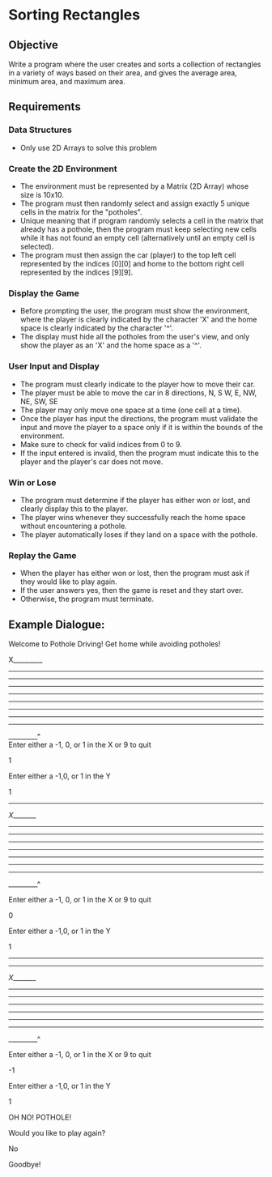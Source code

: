 # Sorting Rectangles

## Objective

Write a program where the user creates and sorts a collection of rectangles in a variety of ways based on their area, and gives the average area, minimum area, and maximum area.

## Requirements

### Data Structures

- Only use 2D Arrays to solve this problem

### Create the 2D Environment

- The environment must be represented by a Matrix (2D Array) whose size is 10x10.
- The program must then randomly select and assign exactly 5 unique cells in the matrix for the "potholes".
- Unique meaning that if program randomly selects a cell in the matrix that already has a pothole, then the program must keep selecting new cells while it has not found an empty cell (alternatively until an empty cell is selected).
- The program must then assign the car (player) to the top left cell represented by the indices [0][0] and home to the bottom right cell represented by the indices [9][9].

### Display the Game

- Before prompting the user, the program must show the environment, where the player is clearly indicated by the character 'X' and the home space is clearly indicated by the character '^'.
- The display must hide all the potholes from the user's view, and only show the player as an 'X' and the home space as a '^'.

### User Input and Display

- The program must clearly indicate to the player how to move their car.
- The player must be able to move the car in 8 directions,
N, S W, E, NW, NE, SW, SE
- The player may only move one space at a time (one cell at a time).
- Once the player has input the directions, the program must validate the input and move the player to a space only if it is within the bounds of the environment.
- Make sure to check for valid indices from 0 to 9.
- If the input entered is invalid, then the program must indicate this to the player and the player's car does not move.

### Win or Lose

- The program must determine if the player has either won or lost, and clearly display this to the player.
- The player wins whenever they successfully reach the home space without encountering a pothole.
- The player automatically loses if they land on a space with the pothole.

### Replay the Game

- When the player has either won or lost, then the program must ask if they would like to play again.
- If the user answers yes, then the game is reset and they start over.
- Otherwise, the program must terminate.

## Example Dialogue:
Welcome to Pothole Driving!  Get home while avoiding potholes!

X_________  

__________  

__________  

__________  

__________  

__________  

__________  

__________  

__________  

_________^  
Enter either a -1, 0, or 1 in the X or 9 to quit  

1  

Enter either a -1,0, or 1 in the Y  

1  

__________  

_X________  

__________  

__________  

__________  

__________  

__________  

__________  

__________  

_________^  

Enter either a -1, 0, or 1 in the X or 9 to quit  

0  

Enter either a -1,0, or 1 in the Y  

1  

__________  

__________  

_X________  

__________  

__________  

__________  

__________  

__________  

__________  

_________^  

Enter either a -1, 0, or 1 in the X or 9 to quit  

-1  

Enter either a -1,0, or 1 in the Y  

1  

OH NO! POTHOLE!  

Would you like to play again?  

No  

Goodbye!